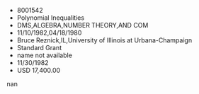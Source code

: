 
* 8001542
* Polynomial Inequalities
* DMS,ALGEBRA,NUMBER THEORY,AND COM
* 11/10/1982,04/18/1980
* Bruce Reznick,IL,University of Illinois at Urbana-Champaign
* Standard Grant
*   name not available
* 11/30/1982
* USD 17,400.00

nan
